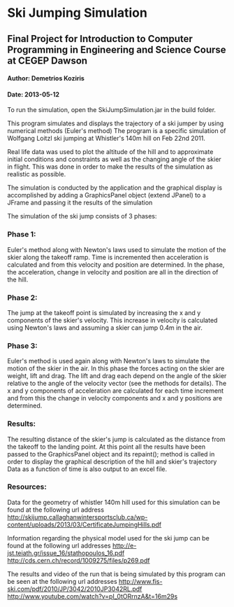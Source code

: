 # Ski Jumping Simulation
## Final Project for Introduction to Computer Programming in Engineering and Science Course at CEGEP Dawson
#### Author: Demetrios Koziris
#### Date: 2013-05-12

To run the simulation, open the SkiJumpSimulation.jar in the build folder.

This program simulates and displays the trajectory of a ski jumper by using numerical methods (Euler's method) The program is a specific simulation of Wolfgang Loitzl ski jumping at Whistler's 140m hill on Feb 22nd 2011.

Real life data was used to plot the altitude of the hill and to approximate initial conditions and constraints 
as well as the changing angle of the skier in flight. This was done in order to make the results of the simulation 
as realistic as possible.

The simulation is conducted by the application and the graphical display is accomplished by adding a GraphicsPanel
object (extend JPanel) to a JFrame and passing it the results of the simulation

The simulation of the ski jump consists of 3 phases:

### Phase 1:  

Euler's method along with Newton's laws used to simulate the motion of the skier along the takeoff ramp. Time is incremented then acceleration is calculated and from this velocity and position are determined. In the phase, the acceleration, change in velocity and position are all in the direction of the hill. 

### Phase 2:  

The jump at the takeoff point is simulated by increasing the x and y components of the skier's velocity. This increase in velocity is calculated using Newton's laws and assuming a skier can jump 0.4m in the air.

### Phase 3:  

Euler's method is used again along with Newton's laws to simulate the motion of the skier in the air. In this phase the forces acting on the skier are weight, lift and drag. The lift and drag each depend on the angle of the skier relative to the angle of the velocity vector (see the methods for details). The x and y components of acceleration are calculated for each time increment and from this the change in velocity components and x and y positions are determined.

### Results: 

The resulting distance of the skier's jump is calculated as the distance from the takeoff to the landing
         point. At this point all the results have been passed to the GraphicsPanel object and its repaint();
         method is called in order to display the graphical description of the hill and skier's trajectory
         Data as a function of time is also output to an excel file.

### Resources:

Data for the geometry of whistler 140m hill used for this simulation can be found at the following url address
http://skijump.callaghanwintersportsclub.ca/wp-content/uploads/2013/03/CertificateJumpingHills.pdf

Information regarding the physical model used for the ski jump can be found at the following url addresses
http://e-jst.teiath.gr/issue_16/stathopoulos_16.pdf
http://cds.cern.ch/record/1009275/files/p269.pdf

The results and video of the run that is being simulated by this program can be seen at the following url addresses 
http://www.fis-ski.com/pdf/2010/JP/3042/2010JP3042RL.pdf
http://www.youtube.com/watch?v=pI_0tORrnzA&t=16m29s
